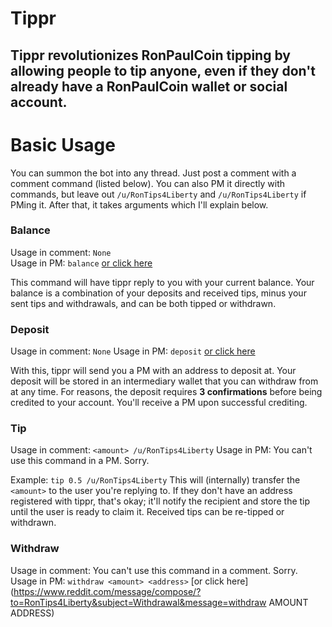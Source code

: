 # Tippr


Tippr revolutionizes RonPaulCoin tipping by allowing people to tip anyone, even if they don't already have a RonPaulCoin wallet or social account.
---
# Basic Usage
You can summon the bot into any thread. Just post a comment with a comment command (listed below).
You can also PM it directly with commands, but leave out `/u/RonTips4Liberty` and `/u/RonTips4Liberty` if PMing it.
After that, it takes arguments which I'll explain below.

### Balance
Usage in comment: `None`  
Usage in PM: `balance`  [or click here](https://www.reddit.com/message/compose/?to=RonTips4Liberty&subject=Balance&message=balance)

This command will have tippr reply to you with your current balance.
Your balance is a combination of your deposits and received tips, minus your sent tips and withdrawals, and can be both tipped or withdrawn.

### Deposit
Usage in comment: `None`
Usage in PM: `deposit`  [or click here](https://www.reddit.com/message/compose/?to=RonTips4Liberty&subject=Deposit&message=deposit)

With this, tippr will send you a PM with an address to deposit at.
Your deposit will be stored in an intermediary wallet that you can withdraw from at any time.
For reasons, the deposit requires **3 confirmations** before being credited to your account. You'll receive a PM upon successful crediting.

### Tip
Usage in comment: `<amount> /u/RonTips4Liberty`
Usage in PM: You can't use this command in a PM. Sorry.

Example: `tip 0.5 /u/RonTips4Liberty`
This will (internally) transfer the `<amount>` to the user you're replying to.
If they don't have an address registered with tippr, that's okay; it'll notify the recipient and store the tip until the user is ready to claim it.
Received tips can be re-tipped or withdrawn.

### Withdraw
Usage in comment: You can't use this command in a comment. Sorry.
Usage in PM: `withdraw <amount> <address>` [or click here](https://www.reddit.com/message/compose/?to=RonTips4Liberty&subject=Withdrawal&message=withdraw AMOUNT ADDRESS)